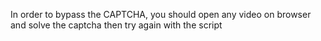 In order to bypass the CAPTCHA, you should open any video on browser and solve the captcha then try again with the script
